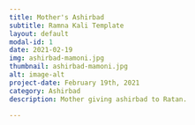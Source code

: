 ```yaml
---
title: Mother's Ashirbad
subtitle: Ramna Kali Template
layout: default
modal-id: 1
date: 2021-02-19
img: ashirbad-mamoni.jpg
thumbnail: ashirbad-mamoni.jpg
alt: image-alt
project-date: February 19th, 2021
category: Ashirbad
description: Mother giving ashirbad to Ratan.

---
```

